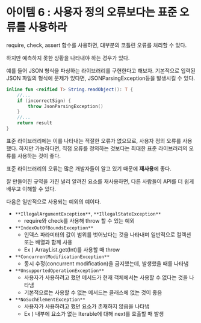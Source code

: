 # 아이템 6 : 사용자 정의 오류보다는 표준 오류를 사용하라

require, check, assert 함수를 사용하면, 대부분의 코틀린 오류를 처리할 수 있다.

하지만 예측하지 못한 상황을 나타내야 하는 경우가 있다.

예를 들어 JSON 형식을 파싱하는 라이브러리를 구현한다고 해보자. 기본적으로 입력된 JSON 파일의 형식에 문제가 있다면, JSONParsingException등을 발생시킬 수 있다.

```kotlin
inline fun <reified T> String.readObject(): T {
    //...
    if (incorrectSign) {
        throw JsonParsingException()
    }
    //...
    return result
}
```

표준 라이브러리에는 이를 나타내는 적절한 오류가 없으므로, 사용자 정의 오류를 사용했다. 하지만 가능하다면, 직접 오류를 정의하는 것보다는 최대한 표준 라이브러리의 오류를 사용하는 것이 좋다.

표준 라이브러리의 오류는 많은 개발자들이 알고 있기 때문에 **재사용**에 좋다.

잘 만들어진 규약을 가진 널리 알려진 요소를 재사용하면, 다른 사람들이 API를 더 쉽게 배우고 이해할 수 있다.

다음은 일반적으로 사용되는 예외의 예이다.

* `**IllegalArgumentException**`, `**IllegalStateException**`
  * require와 check를 사용해 throw 할 수 있는 예외
* `**IndexOutOfBoundsException**`
  * 인덱스 파라미터의 값이 범위를 벗어났다는 것을 나타내며 일반적으로 컬렉션 또는 배열과 함께 사용
  * Ex ) ArrayList.get(Int)를 사용할 때 throw
* `**ConcurrentModificationException**`
  * 동시 수정(concurrent modification)을 금지했는데, 발생했을 때를 나타냄
* `**UnsupportedOperationException**`
  * 사용자가 사용하려고 했던 메서드가 현재 객체에서는 사용할 수 없다는 것을 나타냄
  * 기본적으로는 사용할 수 없는 메서드는 클래스에 없는 것이 좋음
* `**NoSuchElementException**`
  * 사용자가 사용하려고 했던 요소가 존재하지 않음을 나타냄
  * Ex ) 내부에 요소가 없는 Iterable에 대해 next를 호출할 때 발생
